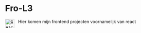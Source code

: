 # Fro-L3

Hier komen mijn frontend projecten voornamelijk van react <img align="left" alt="React" width="30px" style="padding-right:10px;" src="https://cdn.jsdelivr.net/gh/devicons/devicon/icons/react/react-original.svg" />
          
          

